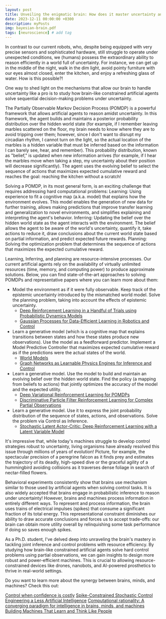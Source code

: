 ```yaml
---
layout: post
title: Unveiling the enigmatic brain: How does it master uncertainty and navigate efficiently a dynamic world?
date: 2023-12-11 00:00:00 +0300
description: myPosts
img: bayesian-brain.pdf
tags: [neuroscience] # add tag
---
```

In contrast to our current robots, who, despite being equipped with very precise sensors and sophisticated hardware, still struggle to operate under unexpected conditions, we (humans) possess the extraordinary ability to reason efficiently in a world full of uncertainty. For instance, we can get up in the middle of the night, walk in the dim light, avoid
pointy furniture with our eyes almost closed, enter the kitchen,
and enjoy a refreshing glass of water. How is this possible?!

One way to shed light on the mechanisms that allow our brain to handle uncertainty like a pro is to study how brain-like constrained artificial agents solve sequential decision-making problems under uncertainty. 

The Partially Observable Markov Decision Process (POMDP) is a powerful framework that allows artificial agents to reason amidst uncertainty. In this framework, the agent builds and maintains a posterior probability distribution over the hidden world state (for example, if I remember leaving marbles scattered on the floor, 
my brain needs to know where they are to avoid tripping over them; however, since I don't want to disrupt my circadian rhythm, 
I cannot turn on the light, so the actual location of the marbles is a hidden variable that must be inferred based on the information I can barely see, hear, and remember). This probability distribution, known as "belief," is updated when new information arrives (for example, if I hear the marbles move when taking a step, my uncertainty about their position will decrease significantly). The agent uses the evolving belief to select the sequence of actions that maximizes expected cumulative reward and reaches the goal: reaching the kitchen without a scratch!

Solving a POMDP, in its most general form, is an exciting challenge that requires addressing hard computational problems:
Learning: Using experience to fit a cognitive map (a.k.a. model) that explains how the environment evolves. This model enables the generation of new data for further training, allows making predictions that improve transfer learning and generalization to novel environments, and simplifies explaining and interpreting the agent's behavior.
Inferring: Updating the belief over the hidden world state as the agent interacts with the environment. The belief allows the agent to be aware of the world's uncertainty, quantify it, take actions to reduce it, draw conclusions about the current world state based on partial information, and predict expected future rewards.
Planning: Solving the optimization problem that determines the sequence of actions that maximizes the expected cumulative reward.

Learning, Inferring, and planning are resource-intensive processes. Our current artificial agents rely on the availability of virtually unlimited resources (time, memory, and computing power) to produce approximate solutions. Below, you can find state-of-the-art approaches to solving POMDPs and representative papers where you can learn more about them:
* Model the environment as if it were fully observable. Keep track of the epistemic uncertainty introduced by the mismatched world model. Solve the planning problem, taking into account the effects of epistemic uncertainty. 
  * [Deep Reinforcement Learning in a Handful of Trials using Probabilistic Dynamics Models](https://proceedings.neurips.cc/paper_files/paper/2018/file/3de568f8597b94bda53149c7d7f5958c-Paper.pdf)
  * [Gaussian Processes for Data-Efficient Learning in Robotics and Control](https://ieeexplore.ieee.org/stamp/stamp.jsp?arnumber=6654139)
* Learn a generative model (which is a cognitive map that explains transitions between states and how these states produce new observations). Use the model as a feedforward predictor. Implement a Model Predictive Controller that maximizes expected cumulative reward as if the predictions were the actual states of the world. 
  * [World Models](https://arxiv.org/pdf/1803.10122.pdf)
  * [Graph Networks as Learnable Physics Engines for Inference and Control](http://proceedings.mlr.press/v80/sanchez-gonzalez18a/sanchez-gonzalez18a.pdf)
* Learn a generative model. Use the model to build and maintain an evolving belief over the hidden world state. Find the policy (a mapping from beliefs to actions) that jointly optimizes the accuracy of the model and the expected utility. 
  * [Deep Variational Reinforcement Learning for POMDPs](http://proceedings.mlr.press/v80/igl18a/igl18a.pdf)
  * [Discriminative Particle Filter Reinforcement Learning for Complex Partial Observations](https://arxiv.org/pdf/2002.09884.pdf)
* Learn a generative model. Use it to express the joint probability distribution of the sequence of states, actions, and observations. Solve the problem via Control as Inference. 
  * [Stochastic Latent Actor-Critic: Deep Reinforcement Learning with a Latent Variable Model](https://proceedings.neurips.cc/paper/2020/file/08058bf500242562c0d031ff830ad094-Paper.pdf)

It's impressive that, while today's machines struggle to develop control strategies robust to uncertainty, living organisms have already resolved this issue through millions of years of evolution! Picture, for example, the spectacular precision of a peregrine falcon as it finds prey and estimates the trajectory of its deadly, high-speed dive or the graceful agility of a hummingbird avoiding collisions as it traverses dense foliage in search of nectar-filled flowers.

Behavioral experiments consistently show that brains use 
mechanism similar to those used by artificial agents when solving control tasks. It is also widely accepted that brains engage in probabilistic inference to reason under uncertainty! However, brains and machines process information in entirely different ways. To represent and process information, the brain uses trains of electrical impulses (spikes) that consume a significant fraction of its total energy. This representational constraint diminishes our ability to draw accurate conclusions and forces us to accept trade-offs: our brain can obtain more utility overall by relinquishing some task performance if doing so saves enough spikes.

As a Ph.D. student, I've delved deep into unraveling the brain's mastery in tackling joint inference and control problems with resource efficiency. By studying how brain-like constrained artificial agents solve hard control problems using partial observations, we can gain insights to design more robust and power-efficient machines. This is crucial to allowing resource-constrained devices like drones, nanobots, and AI-powered prosthetics to thrive in real-world settings. 

Do you want to learn more about the synergy between brains, minds, and machines? Check this out:

[Control when confidence is costly]()
[Spike-Constrained Stochastic Control](https://itzelolivos.github.io/spike-lqg/)
[Engineering a Less Artificial Intelligence](https://www.cell.com/neuron/pdf/S0896-6273(19)30740-8.pdf)
[Computational rationality: A converging paradigm for intelligence in brains, minds, and machines](https://www.science.org/doi/pdf/10.1126/science.aac6076?casa_token=G_kpCItA7jkAAAAA:fRAYrnqu_XHRgpIJkI9QX9xx55ZyJtl7YajNx9qfk1ShHQF0oO_o6SZNaaOqekyBbukceS3xImanTA)
[Building Machines That Learn and Think Like People](https://www.cambridge.org/core/services/aop-cambridge-core/content/view/A9535B1D745A0377E16C590E14B94993/S0140525X16001837a.pdf/building-machines-that-learn-and-think-like-people.pdf)
